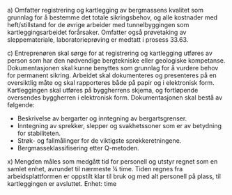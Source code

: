 a) Omfatter registrering og kartlegging av bergmassens kvalitet som grunnlag for å bestemme det totale sikringsbehov, og alle kostnader med heft/stillstand for de øvrige arbeider med tunnelbyggingen som kartleggingsarbeidet forårsaker. Omfatter også prøvetaking av sleppemateriale, laboratorieprøving er medtatt i prosess 33.63.

c) Entreprenøren skal sørge for at registrering og kartlegging utføres av person som har den nødvendige bergtekniske eller geologiske kompetanse.
Dokumentasjonen skal kunne benyttes som grunnlag for å vurdere behov for permanent sikring. Arbeidet skal dokumenteres og presenteres på en oversiktlig måte og skal rapporteres både på papir og i elektronisk form. Kartleggingen skal utføres på byggherrens skjema, og fortløpende oversendes byggherren i elektronisk form.
Dokumentasjonen skal bestå av følgende:
-  Beskrivelse av bergarter og inntegning av bergartsgrenser.
-  Inntegning av sprekker, slepper og svakhetssoner som er av betydning for stabiliteten.
-  Strøk- og fallmålinger for de viktigste sprekkeretningene.
-  Bergmasseklassifisering etter Q-metoden.

x) Mengden måles som medgått tid for personell og utstyr regnet som en samlet enhet, avrundet til nærmeste ¼ time. Tiden regnes fra arbeidsplattformen er oppstilt klar til bruk og med alt personell på plass, til kartleggingen er avsluttet. Enhet: time

